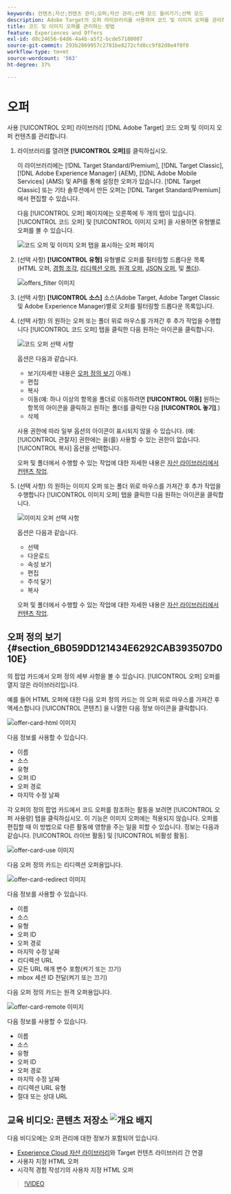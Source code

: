 ```yaml
---
keywords: 컨텐츠;자산;컨텐츠 관리;오퍼;자산 관리;선택 모드 들어가기;선택 모드
description: Adobe Target의 오퍼 라이브러리를 사용하여 코드 및 이미지 오퍼를 관리하는 방법을 알아봅니다.
title: 코드 및 이미지 오퍼를 관리하는 방법
feature: Experiences and Offers
exl-id: d8c24656-64d6-4a4b-a5f2-bcde57180007
source-git-commit: 293b2869957c2781be8272cfd0cc9f82d8e4f0f0
workflow-type: tm+mt
source-wordcount: '563'
ht-degree: 37%

---
```


# 오퍼

사용 [!UICONTROL 오퍼] 라이브러리 [!DNL Adobe Target] 코드 오퍼 및 이미지 오퍼 컨텐츠를 관리합니다.

1. 라이브러리를 열려면 **[!UICONTROL 오퍼]**&#x200B;를 클릭하십시오.

   이 라이브러리에는 [!DNL Target Standard/Premium], [!DNL Target Classic], [!DNL Adobe Experience Manager] (AEM), [!DNL Adobe Mobile Services] (AMS) 및 API를 통해 설정한 오퍼가 있습니다. [!DNL Target Classic] 또는 기타 솔루션에서 만든 오퍼는 [!DNL Target Standard/Premium]에서 편집할 수 있습니다.

   다음 [!UICONTROL 오퍼] 페이지에는 오른쪽에 두 개의 탭이 있습니다. [!UICONTROL 코드 오퍼] 및 [!UICONTROL 이미지 오퍼] 을 사용하면 유형별로 오퍼를 볼 수 있습니다.

   ![코드 오퍼 및 이미지 오퍼 탭을 표시하는 오퍼 페이지](/help/main/c-experiences/c-manage-content/assets/offers-page.png)

1. (선택 사항) **[!UICONTROL 유형]** 유형별로 오퍼를 필터링할 드롭다운 목록(HTML 오퍼, [경험 조각](/help/main/c-experiences/c-manage-content/aem-experience-fragments.md), [리디렉션 오퍼](/help/main/c-experiences/c-manage-content/offer-redirect.md), [원격 오퍼](/help/main/c-experiences/c-manage-content/about-remote-offers.md), [JSON 오퍼](/help/main/c-experiences/c-manage-content/create-json-offer.md), 및 [폴더](/help/main/c-experiences/c-manage-content/create-content-folder.md)).

   ![offers_filter 이미지](assets/offers_filter.png)

1. (선택 사항) **[!UICONTROL 소스]** 소스(Adobe Target, Adobe Target Classic 및 Adobe Experience Manager)별로 오퍼를 필터링할 드롭다운 목록입니다.

1. (선택 사항) 의 원하는 오퍼 또는 폴더 위로 마우스를 가져간 후 추가 작업을 수행합니다 [!UICONTROL 코드 오퍼] 탭을 클릭한 다음 원하는 아이콘을 클릭합니다.

   ![코드 오퍼 선택 사항](assets/offer-picker-large.png)

   옵션은 다음과 같습니다.

   * 보기(자세한 내용은 [오퍼 정의 보기](#section_6B059DD121434E6292CAB393507D010E) 아래.)
   * 편집
   * 복사
   * 이동(예: 하나 이상의 항목을 폴더로 이동하려면 **[!UICONTROL 이동]** 원하는 항목의 아이콘을 클릭하고 원하는 폴더를 클릭한 다음 **[!UICONTROL 놓기]**.)
   * 삭제

   사용 권한에 따라 일부 옵션의 아이콘이 표시되지 않을 수 있습니다. (예: [!UICONTROL 관찰자] 권한에는 을(를) 사용할 수 있는 권한이 없습니다. [!UICONTROL 복사] 옵션을 선택합니다.

   오퍼 및 폴더에서 수행할 수 있는 작업에 대한 자세한 내용은 [자산 라이브러리에서 컨텐츠 작업](/help/main/c-experiences/c-manage-content/assets-working.md).

1. (선택 사항) 의 원하는 이미지 오퍼 또는 폴더 위로 마우스를 가져간 후 추가 작업을 수행합니다 [!UICONTROL 이미지 오퍼] 탭을 클릭한 다음 원하는 아이콘을 클릭합니다.

   ![이미지 오퍼 선택 사항](/help/main/c-experiences/c-manage-content/assets/image-offers-icons.png)

   옵션은 다음과 같습니다.

   * 선택
   * 다운로드
   * 속성 보기
   * 편집
   * 주석 달기
   * 복사

   오퍼 및 폴더에서 수행할 수 있는 작업에 대한 자세한 내용은 [자산 라이브러리에서 컨텐츠 작업](/help/main/c-experiences/c-manage-content/assets-working.md).

## 오퍼 정의 보기 {#section_6B059DD121434E6292CAB393507D010E}

의 팝업 카드에서 오퍼 정의 세부 사항을 볼 수 있습니다. [!UICONTROL 오퍼] 오퍼를 열지 않은 라이브러리입니다.

예를 들어 HTML 오퍼에 대한 다음 오퍼 정의 카드는 의 오퍼 위로 마우스를 가져간 후 액세스합니다 [!UICONTROL 콘텐츠] 을 나열한 다음 정보 아이콘을 클릭합니다.

![offer-card-html 이미지](assets/offer-card-html.png)

다음 정보를 사용할 수 있습니다.

* 이름
* 소스
* 유형
* 오퍼 ID
* 오퍼 경로
* 마지막 수정 날짜

각 오퍼의 정의 팝업 카드에서 코드 오퍼를 참조하는 활동을 보려면 [!UICONTROL 오퍼 사용량] 탭을 클릭하십시오. 이 기능은 이미지 오퍼에는 적용되지 않습니다. 오퍼를 편집할 때 이 방법으로 다른 활동에 영향을 주는 일을 피할 수 있습니다. 정보는 다음과 같습니다. [!UICONTROL 라이브 활동] 및 [!UICONTROL 비활성 활동].

![offer-card-use 이미지](assets/offer-card-usage.png)

다음 오퍼 정의 카드는 리디렉션 오퍼용입니다.

![offer-card-redirect 이미지](assets/offer-card-redirect.png)

다음 정보를 사용할 수 있습니다.

* 이름
* 소스
* 유형
* 오퍼 ID
* 오퍼 경로
* 마지막 수정 날짜
* 리디렉션 URL
* 모든 URL 매개 변수 포함(켜기 또는 끄기)
* mbox 세션 ID 전달(켜기 또는 끄기)

다음 오퍼 정의 카드는 원격 오퍼용입니다.

![offer-card-remote 이미지](assets/offer-card-remote.png)

다음 정보를 사용할 수 있습니다.

* 이름
* 소스
* 유형
* 오퍼 ID
* 오퍼 경로
* 마지막 수정 날짜
* 리디렉션 URL 유형
* 절대 또는 상대 URL

## 교육 비디오: 콘텐츠 저장소 ![개요 배지](/help/main/assets/overview.png)

다음 비디오에는 오퍼 관리에 대한 정보가 포함되어 있습니다.

* [Experience Cloud 자산 라이브러리](https://experienceleague.adobe.com/docs/core-services/interface/assets/creative-cloud.html)와 Target 컨텐츠 라이브러리 간 연결
* 사용자 지정 HTML 오퍼
* 시각적 경험 작성기의 사용자 지정 HTML 오퍼

>[!VIDEO](https://video.tv.adobe.com/v/17387)

